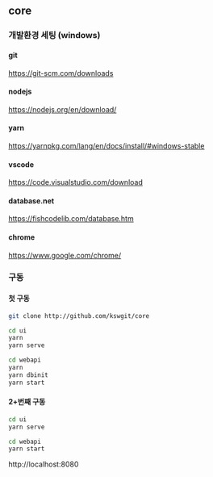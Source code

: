 ## core

### 개발환경 세팅 (windows)

#### git

https://git-scm.com/downloads

#### nodejs

https://nodejs.org/en/download/

#### yarn

https://yarnpkg.com/lang/en/docs/install/#windows-stable

#### vscode

https://code.visualstudio.com/download

#### database.net

https://fishcodelib.com/database.htm

#### chrome

https://www.google.com/chrome/

### 구동

#### 첫 구동

```bash
git clone http://github.com/kswgit/core
```

```bash
cd ui
yarn
yarn serve
```

```bash
cd webapi
yarn
yarn dbinit
yarn start
```

#### 2+번째 구동

```bash
cd ui
yarn serve
```

```bash
cd webapi
yarn start
```

http://localhost:8080
